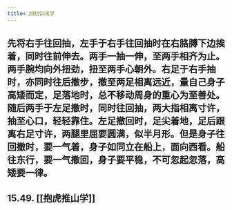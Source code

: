```yaml
---
title: 如封似闭学
---
```


## 先将右手往回抽，左手于右手往回抽时在右胳膊下边挨着，同时往前伸去。两手一抽一伸，至两手相齐为止。两手腕均向外扭劲，扭至两手心朝外。右足于右手抽时，亦同时往后撤步，撤至两足相离远近，量自己身子高矮而定，足落地时，总不移动周身的重心为至善处。随后两手于左足撤时，同时往回抽，两大指相离寸许，抽至心口，轻轻靠住。左足撤回时，足尖着地，足后跟离右足寸许，两腿里屈要圆满，似半月形。但是身子往回撤时，要一气着，身子如同立在船上，面向西看。船往东行，要一气撤回，身子要平稳，不可忽起忽落，高矮要一律。
## 15.49. [[抱虎推山学]]
##
